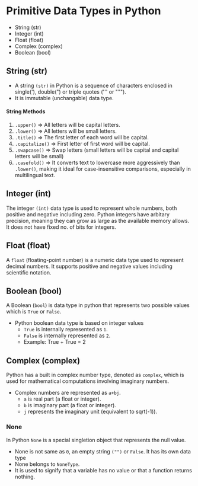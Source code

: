# Primitive Data Types in Python

- String (str)
- Integer (int)
- Float (float)
- Complex (complex)
- Boolean (bool)

## String (str)

- A string `(str)` in Python is a sequence of characters enclosed in single('), double(") or triple quotes (''' or """).
- It is immutable (unchangable) data type.

#### String Methods

1. `.upper()` => All letters will be capital letters.
2. `.lower()` => All letters will be small letters.
3. `.title()` => The first letter of each word will be capital.
4. `.capitalize()` => First letter of first word will be capital.
5. `.swapcase()` => Swap letters (small letters will be capital and capital letters will be small)
6. `.casefold()` => It converts text to lowercase more aggressively than `.lower()`, making it ideal for case-insensitive comparisons, especially in multilingual text.

## Integer (int)

The integer `(int)` data type is used to represent whole numbers, both positive and negative including zero. Python integers have arbitary precision, meaning they can grow as large as the available memory allows. It does not have fixed no. of bits for integers.

## Float (float)

A `float` (floating-point number) is a numeric data type used to represent decimal numbers. It supports positive and negative values including scientific notation.

## Boolean (bool)

A Boolean (`bool`) is data type in python that represents two possible values which is `True` or `False`.

- Python boolean data type is based on integer values
  - `True` is internally represented as `1`.
  - `False` is internally represented as `2`.
  - Example: True + True = 2


## Complex (complex)

Python has a built in complex number type, denoted as `complex`, which is used for mathematical computations involving imaginary numbers.
- Complex numbers are represented as `a+bj`.
  - `a` is real part (a float or integer).
  - `b` is imaginary part (a float or integer).
  - `j` represents the imaginary unit (equivalent to sqrt(-1)).


### None

In Python `None` is a special singletion object that represents the null value.
- None is not same as `0`, an empty string `("")` or `False`. It has its own data type
- None belongs to `NoneType`.
- It is used to signify that a variable has no value or that a function returns nothing.

